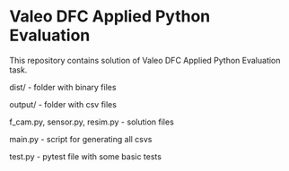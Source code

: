 # Valeo DFC Applied Python Evaluation

This repository contains solution of Valeo DFC Applied Python Evaluation task.

dist/ - folder with binary files

output/ - folder with csv files

f_cam.py, sensor.py, resim.py - solution files

main.py - script for generating all csvs

test.py - pytest file with some basic tests
